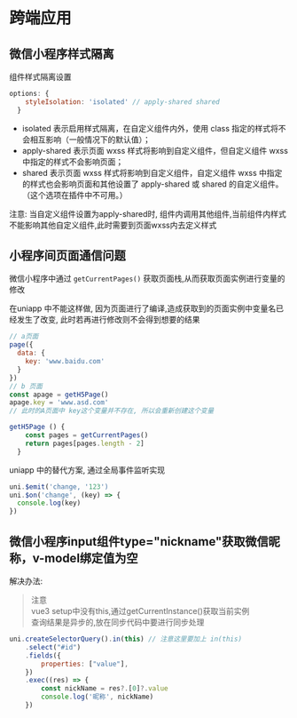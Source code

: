 # 跨端应用

## 微信小程序样式隔离

组件样式隔离设置
```js
options: {
    styleIsolation: 'isolated' // apply-shared shared
  }
```
- isolated 表示启用样式隔离，在自定义组件内外，使用 class 指定的样式将不会相互影响（一般情况下的默认值）；
- apply-shared 表示页面 wxss 样式将影响到自定义组件，但自定义组件 wxss 中指定的样式不会影响页面；
- shared 表示页面 wxss 样式将影响到自定义组件，自定义组件 wxss 中指定的样式也会影响页面和其他设置了 apply-shared 或 shared 的自定义组件。（这个选项在插件中不可用。）

注意: 当自定义组件设置为apply-shared时, 组件内调用其他组件,当前组件内样式不能影响其他自定义组件,此时需要到页面wxss内去定义样式

## 小程序间页面通信问题

微信小程序中通过 `getCurrentPages()` 获取页面栈,从而获取页面实例进行变量的修改

在uniapp 中不能这样做, 因为页面进行了编译,造成获取到的页面实例中变量名已经发生了改变, 此时若再进行修改则不会得到想要的结果

```js
// a页面
page({
  data: {
    key: 'www.baidu.com'
  }
})
// b 页面
const apage = getH5Page()
apage.key = 'www.asd.com'
// 此时的A页面中 key这个变量并不存在, 所以会重新创建这个变量

getH5Page () {
    const pages = getCurrentPages()
    return pages[pages.length - 2]
  }
```

uniapp 中的替代方案, 通过全局事件监听实现

```js
uni.$emit('change, '123')
uni.$on('change', (key) => {
  console.log(key)
})
```

## 微信小程序input组件type="nickname"获取微信昵称，v-model绑定值为空

解决办法:

> 注意  
> vue3 setup中没有this,通过getCurrentInstance()获取当前实例  
> 查询结果是异步的,放在同步代码中要进行同步处理

```js
uni.createSelectorQuery().in(this) // 注意这里要加上 in(this)  
    .select("#id")  
    .fields({  
        properties: ["value"],  
    })  
    .exec((res) => {  
        const nickName = res?.[0]?.value  
        console.log('昵称', nickName)  
    })
```
